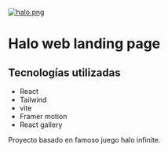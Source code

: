 
[![halo.png](https://i.postimg.cc/4N2kcCtr/halo.png)](https://postimg.cc/ppj6N6sZ)

# Halo web landing page 
## Tecnologías utilizadas

* React
* Tailwind
* vite
* Framer motion
* React gallery

Proyecto basado en famoso juego halo infinite.
